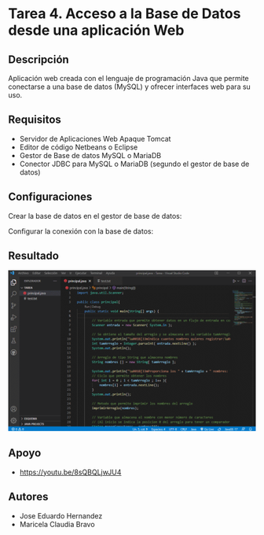 ﻿# Tarea 4. Acceso a la Base de Datos desde una aplicación Web

## Descripción

Aplicación web creada con el lenguaje de programación Java que permite conectarse a una base de datos (MySQL) y ofrecer interfaces web para su uso.

## Requisitos

- Servidor de Aplicaciones Web Apaque Tomcat
- Editor de código Netbeans o Eclipse
- Gestor de Base de datos MySQL o MariaDB
- Conector JDBC para MySQL o MariaDB (segundo el gestor de base de datos)

## Configuraciones

Crear la base de datos en el gestor de base de datos:



Configurar la conexión con la base de datos:



## Resultado

<div align="center">
  <img src="https://github.com/Jose-Eduardo-Hrz/Programacion-Orientada-A-Objetos/blob/main/Tarea1_ManejoArreglos/Resultado.gif" width="800">
 </div>

## Apoyo 

- https://youtu.be/8sQBQLjwJU4

## Autores

- Jose Eduardo Hernandez
- Maricela Claudia Bravo